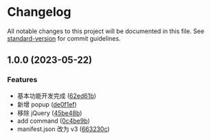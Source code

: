 # Changelog

All notable changes to this project will be documented in this file. See [standard-version](https://github.com/conventional-changelog/standard-version) for commit guidelines.

##

## 1.0.0 (2023-05-22)

### Features

- 基本功能开发完成 ([62ed61b](https://github.com/JOO97/chrome.ext.datav-helper/commit/62ed61b103f0579ff2ddd55d7243beefc5c9186a))
- 新增 popup ([de0f1ef](https://github.com/JOO97/chrome.ext.datav-helper/commit/de0f1ef1a15d2f6b172d0c8353cdfb3134a56f8e))
- 移除 jQuery ([45be48b](https://github.com/JOO97/chrome.ext.datav-helper/commit/45be48b1a8fba52b2a0c68d15f67572cfb494884))
- add command ([0c4be9b](https://github.com/JOO97/chrome.ext.datav-helper/commit/0c4be9beb7ebb84104b17d36986622a42020df34))
- manifest.json 改为 v3 ([663230c](https://github.com/JOO97/chrome.ext.datav-helper/commit/663230c2b28982300b6cd2a30635003fdcdf4b38))
